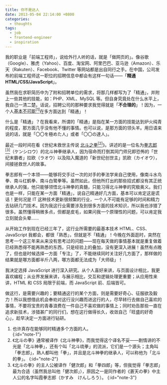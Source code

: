 ```yaml
---
title: 你不是达人
date: 2013-05-04 22:14:00 +0800
categories:
  - thoughts
tags:
  - job
  - frontend-engineer
  - inspiration
---
```

我的职业是「前端工程师」，说给外行人听的话，就是「做网页的」。像谷歌（Google）、雅虎（Yahoo）、百度、淘宝网、阿里巴巴、亚马逊（Amazon）、乐天（Rakuten）、Facebook、Twitter 等网站都是出自同行之手。在中国，公司发布的前端工程师这一职位的招聘信息中都会有这样一句话——「**精通 HTML/CSS/JavaScript**」。

虽然我在求职简历中为了附和招聘单位的需求，将那几样都写为了「精通」，并附上一些其他的技能，如：PHP、XML、MySQL 等。但自身究竟处在什么水平上，我自己一清二楚。话说，招聘公司的那种要求我觉得就是「**不合理的**」！因为，一个人[基本不可能<sup><smal>[1]</smal></sup>](#note-1)在多方面达到「精通」！

什么是「精通」？在我看来，所谓的「精通」是指在某一方面的技能达到炉火纯青的程度，那方面几乎没有他不懂的事情。也可以说，是那方面的领头羊。用日语来说的话，就是「<span lang="ja">〇〇を極めた人</span>」或者「<span lang="ja">〇〇の達人</span>」。

最近一段时间在看《世纪末救世主传说 [北斗之拳<sup><smal>[2]</smal></sup>](#note-2)》。讲述的是一位名为[拳志郎<sup><smal>[3]</smal></sup>](#note-3)（<span lang="ja">ケンシロウ</span>）的北斗神拳继承人，因为宿命而打倒其同门师兄即恐怖的「世纪末霸者」拉欧（<span lang="ja">ラオウ</span>）以及陷入魔道的「新世纪创世主」凯欧（<span lang="ja">カイオウ</span>），间接拯救世人的故事。

拳志郎有一个本领——能够将交手过一次的对手的拳法学来自己使用，像南斗水鸟拳、南斗红鹤拳、南斗白鹭拳等。虽然如此，但他所打出的那些招式都没有其正统继承人的强，他只能够领悟北斗神拳的真髓，只能习得北斗神拳的究极奥义。我们也是一样，只能在某一方面「精通」，说自己精通好几方面，基本可以肯定这是谎话！更何况是 IT 这种技术更新很频繁的行业，一个人不可能有足够的时间和精力去钻研几门技术。因为我这行业需要涉及到很多方面的技术知识，所以我也涉猎了很多。虽然懂得稍微多点，但都是皮毛，如果问我一个原理性的问题，可以肯定我立刻就会头晕……

从开始工作到现在已经三年了，这行业所需要的最基本技术 HTML、CSS、JavaScript 我都会，都很「熟悉」，但就是不「精通」！今晚在外面逛时，突然在思考一个这三年来从来没有思考过的问题——现在每天做的事情基本就是重复做着已经熟悉得不能再熟悉的东西，只是经验上的叠加，没有更深入进展！虽然有点晚了，但也是时候选择一方面「专注」了，不能继续同时关注好几方面了，那样做的结果就是哪方面都半斤八两，哪方面都无法成为「大师级」！

我决定选择 JavaScript 进行深入研究。从个人喜好来讲，与页面设计相比，我更喜欢编程；从业界发展来讲，与展示相比，交互和逻辑处理更重要；从应用性来讲，HTML 和 CSS 局限于前端，而 JavaScript 前、后端皆可。

做这行，是需要兴趣的；要精通这行的某个方面，则是需要好奇心、征服欲及毅力！所以我想借此机会奉劝对这行没兴趣而进这行的人，尽早转行去做自己喜欢的事情，不要将宝贵的青春浪费在一件自己不喜欢做的事情上；同时劝告那些一直在追求新技术，涉猎甚广的同行们，想在这行做得长久，收敛自己「旺盛的好奇心」，趁早决定一方面进行钻研。

1. 也许真存在能够同时精通多个方面的人。</li>
{:id="note-1"}
2. 《<span lang="ja">北斗の拳</span>》通常被译作《北斗神拳》，而我觉得这个译名不妥——剧情讲的不光是「北斗神拳」，还有个叫「北斗琉拳」的流派，它们是一个源头；主角叫「拳志郎」，熟人都叫他「拳」，并且是北斗神拳的继承人，可以称他为「北斗的拳」。
{:id="note-2"}
3. 《<span lang="ja">北斗の拳</span>》的主人公被译作「健次郎」和「拳四郎」等，但我觉得「拳志郎」最为合适（虽然我总叫他「健次郎」），原因之一是同作者的《蒼天の拳》中主人公的名字叫霞拳志郎（<span lang="ja">かすみ　けんしろう</span>）。
{:id="note-3"}
